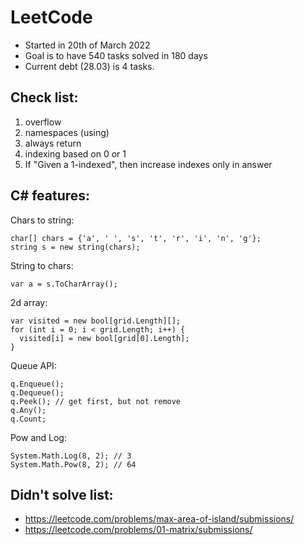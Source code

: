 # LeetCode

- Started in 20th of March 2022
- Goal is to have 540 tasks solved in 180 days
- Current debt (28.03) is 4 tasks.

## Check list:
1. overflow
2. namespaces (using)
3. always return
4. indexing based on 0 or 1
5. If "Given a 1-indexed", then increase indexes only in answer

## C# features:

Chars to string:
```
char[] chars = {'a', ' ', 's', 't', 'r', 'i', 'n', 'g'};
string s = new string(chars);
```

String to chars:
```
var a = s.ToCharArray();
```

2d array:
```
var visited = new bool[grid.Length][];
for (int i = 0; i < grid.Length; i++) {
  visited[i] = new bool[grid[0].Length];
}
```

Queue API:
```
q.Enqueue();
q.Dequeue();
q.Peek(); // get first, but not remove
q.Any();
q.Count; 
```

Pow and Log:
```
System.Math.Log(8, 2); // 3
System.Math.Pow(8, 2); // 64 
```

## Didn't solve list:
- https://leetcode.com/problems/max-area-of-island/submissions/
- https://leetcode.com/problems/01-matrix/submissions/
